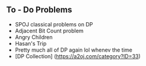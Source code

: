 ## To - Do Problems

- SPOJ classical problems on DP 
- Adjacent Bit Count problem
- Angry Children
- Hasan's Trip
- Pretty much all of DP again lol whenev the time
- [DP Collection] (https://a2oj.com/category?ID=33)

